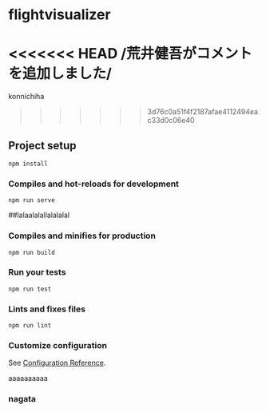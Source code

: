 # flightvisualizer
<<<<<<< HEAD
/荒井健吾がコメントを追加しました/
=======
konnichiha
>>>>>>> 3d76c0a51f4f2187afae4112494eac33d0c06e40
## Project setup
```
npm install
```

### Compiles and hot-reloads for development
```
npm run serve
```
##lalaalalallalalalal
### Compiles and minifies for production
```
npm run build
```

### Run your tests
```
npm run test
```

### Lints and fixes files
```
npm run lint
```

### Customize configuration
See [Configuration Reference](https://cli.vuejs.org/config/).

aaaaaaaaaa
### nagata 
